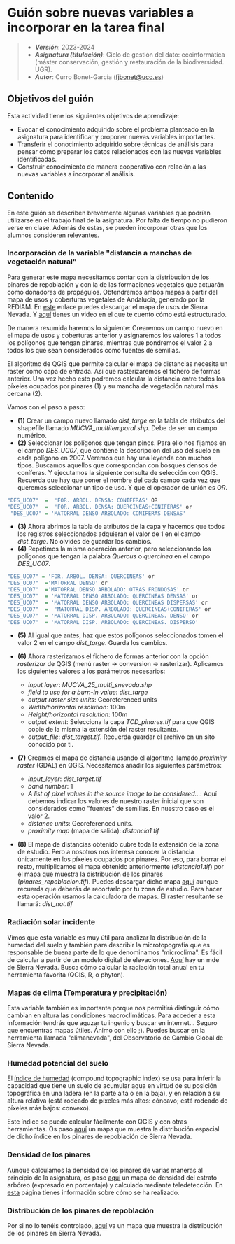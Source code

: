 # Guión sobre nuevas variables a incorporar en la tarea final


> + **_Versión_**: 2023-2024
> + **_Asignatura (titulación)_**: Ciclo de gestión del dato: ecoinformática (máster conservación, gestión y restauración de la biodiversidad. UGR). 
> + **_Autor_**: Curro Bonet-García (fjbonet@uco.es)



## Objetivos del guión

Esta actividad tiene los siguientes objetivos de aprendizaje:

+ Evocar el conocimiento adquirido sobre el problema planteado en la asignatura para identificar y proponer nuevas variables importantes.
+ Transferir el conocimiento adquirido sobre técnicas de análisis para pensar cómo preparar los datos relacionados con las nuevas variables identificadas.
+ Construir conocimiento de manera cooperativo con relación a las nuevas variables a incorporar al análisis.

## Contenido 

En este guión se describen brevemente algunas variables que podrían utilizarse en el trabajo final de la asignatura. Por falta de tiempo no pudieron verse en clase. Además de estas, se pueden incorporar otras que los alumnos consideren relevantes.



### Incorporación de la variable "distancia a manchas de vegetación natural"

Para generar este mapa necesitamos contar con la distribución de los pinares de repoblación y con la de las formaciones vegetales que actuarán como donadoras de propágulos. Obtendremos ambos mapas a partir del mapa de usos y coberturas vegetales de Andalucía, generado por la REDIAM. En [este](https://github.com/aprendiendo-cosas/nuevas_variables_ecoinf_ugr/raw/2022-2023/geoinfo/MUCVA_25_multi_snevada.zip) enlace puedes descargar el mapa de usos de Sierra Nevada. Y [aquí](https://www.youtube.com/watch?v=RNQ7qwG5UDQ) tienes un video en el que te cuento cómo está estructurado. 

De manera resumida haremos lo siguiente: Crearemos un campo nuevo en el mapa de usos y coberturas anterior y asignaremos los valores 1 a todos los polígonos que tengan pinares, mientras que pondremos el valor 2 a todos los que sean considerados como fuentes de semillas. 

El algoritmo de QGIS que permite calcular el mapa de distancias necesita un raster como capa de entrada. Así que rasterizaremos el fichero de formas anterior. Una vez hecho esto podremos calcular la distancia entre todos los píxeles ocupados por pinares (1) y su mancha de vegetación natural más cercana (2).

Vamos con el paso a paso:

- **(1)** Crear un campo nuevo llamado _dist\_targe_ en la tabla de atributos del shapefile llamado _MUCVA\_multitemporal.shp_. Debe de ser un campo numérico.
- **(2)** Seleccionar los polígonos que tengan pinos. Para ello nos fijamos en el campo _DES\_UC07_, que contiene la descripción del uso del suelo en cada polígono en 2007. Veremos que hay una leyenda con muchos tipos. Buscamos aquellos que correspondan con bosques densos de coníferas. Y ejecutamos la siguiente consulta de selección con QGIS. Recuerda que hay que poner el nombre del cada campo cada vez que queremos seleccionar un tipo de uso. Y que el operador de unión es _OR_.

```r
"DES_UC07"  =  'FOR. ARBOL. DENSA: CONIFERAS' OR  
"DES_UC07"  =  'FOR. ARBOL. DENSA: QUERCINEAS+CONIFERAS' or 
 "DES_UC07" = 'MATORRAL DENSO ARBOLADO: CONIFERAS DENSAS' 

```

- **(3)** Ahora abrimos la tabla de atributos de la capa y hacemos que todos los registros seleccionados adquieran el valor de 1 en el campo _dist\_targe_. No olvides de guardar los cambios.
- **(4)** Repetimos la misma operación anterior, pero seleccionando los polígonos que tengan la palabra _Quercus_ o _quercínea_ en el campo _DES\_UC07_. 

```r
"DES_UC07" = 'FOR. ARBOL. DENSA: QUERCINEAS' or 
"DES_UC07"  ='MATORRAL DENSO' or  
"DES_UC07"  ='MATORRAL DENSO ARBOLADO: OTRAS FRONDOSAS' or
"DES_UC07"  = 'MATORRAL DENSO ARBOLADO: QUERCINEAS DENSAS' or
"DES_UC07"  = 'MATORRAL DENSO ARBOLADO: QUERCINEAS DISPERSAS' or
"DES_UC07"  =  'MATORRAL DISP. ARBOLADO: QUERCINEAS+CONIFERAS' or 
"DES_UC07"  = 'MATORRAL DISP. ARBOLADO: QUERCINEAS. DENSO' or
"DES_UC07"  = 'MATORRAL DISP. ARBOLADO: QUERCINEAS. DISPERSO'

```

- **(5)** Al igual que antes, haz que estos polígonos seleccionados tomen el valor 2 en el campo _dist\_targe_. Guarda los cambios.

- **(6)** Ahora rasterizamos el fichero de formas anterior con la opción _rasterizar_ de QGIS (menú raster -> conversion -> rasterizar). Aplicamos los siguientes valores a los parámetros necesarios:

  - _input layer_: _MUCVA\_25\_multi\_snevada.shp_
  - _field to use for a burn-in value_: _dist\_targe_
  - _output raster size units_: Georeferenced units
  - _Width/horizontal resolution_: 100m
  - _Height/horizontal resolution_: 100m
  - _output extent_: Selecciona la capa _TCD\_pinares\.tif_ para que QGIS copie de la misma la extensión del raster resultante. 
  - _output\_file_: _dist\_target.tif_. Recuerda guardar el archivo en un sito conocido por ti.

- **(7)** Creamos el mapa de distancia usando el algoritmo llamado _proximity raster_ (GDAL) en QGIS. Necesitamos añadir los siguientes parámetros:

  - _input\_layer_: _dist\_target.tif_
  - _band number_: 1
  - _A list of pixel values in the source image to be considered..._: Aquí debemos indicar los valores de nuestro raster inicial que son considerados como "fuentes" de semillas. En nuestro caso es el valor 2.
  - _distance units_: Georeferenced units.
  - _proximity map_ (mapa de salida): _distancia1.tif_

- **(8)** El mapa de distancias obtenido cubre toda la extensión de la zona de estudio. Pero a nosotros nos interesa conocer la distancia únicamente en los píxeles ocupados por pinares. Por eso, para borrar el resto, multiplicamos el mapa obtenido anteriormente (_distancia1.tif_) por el mapa que muestra la distribución de los pinares (_pinares\_repoblacion\.tif_). Puedes descargar dicho mapa [aquí](https://github.com/aprendiendo-cosas/nuevas_variables_ecoinf_ugr/raw/2022-2023/geoinfo/pinares_repoblacion.tif) aunque recuerda que deberás de recortarlo por tu zona de estudio. Para hacer esta operación usamos la calculadora de mapas. El raster resultante se llamará: _dist\_nat.tif_



### Radiación solar incidente

Vimos que esta variable es muy útil para analizar la distribución de la humedad del suelo y también para describir la microtopografía que es responsable de buena parte de lo que denominamos "microclima". Es fácil de calcular a partir de un modelo digital de elevaciones. [Aquí](https://github.com/aprendiendo-cosas/nuevas_variables_ecoinf_ugr/raw/2022-2023/geoinfo/mde_snev.tif.zip) hay un mde de Sierra Nevada. Busca cómo calcular la radiación total anual en tu herramienta favorita (QGIS, R, o phyton). 



### Mapas de clima (Temperatura y precipitación)

Esta variable también es importante porque nos permitirá distinguir cómo cambian en altura las condiciones macroclimáticas. Para acceder a esta información tendrás que aguzar tu ingenio y buscar en internet... Seguro que encuentras mapas útiles. Ánimo con ello ;). Puedes buscar en la herramienta llamada "climanevada", del Observatorio de Cambio Global de Sierra Nevada. 



### Humedad potencial del suelo

El [índice de humedad](https://www.google.com/url?sa=t&rct=j&q=&esrc=s&source=web&cd=&ved=2ahUKEwiamK3dtdz9AhWJQvEDHdnYBm0QFnoECA0QAQ&url=https%3A%2F%2Fcfri.colostate.edu%2Fwp-content%2Fuploads%2Fsites%2F22%2F2019%2F02%2FTWI-explanation-for-MMG.pdf&usg=AOvVaw1H_mcFt6cLu6TP6xbpitCg) (compound topographic index) se usa para inferir la capacidad que tiene un suelo de acumular agua en virtud de su posición topográfica en una ladera (en la parte alta o en la baja), y en relación a su altura relativa (está rodeado de píxeles más altos: cóncavo; está rodeado de píxeles más bajos: convexo). 

Este índice se puede calcular fácilmente con QGIS y con otras herramientas. Os paso [aquí](https://github.com/aprendiendo-cosas/nuevas_variables_ecoinf_ugr/raw/2022-2023/geoinfo/cti_pinares.tif) un mapa que muestra la distribución espacial de dicho índice en los pinares de repoblación de Sierra Nevada. 



### Densidad de los pinares

Aunque calculamos la densidad de los pinares de varias maneras al principio de la asignatura, os paso [aquí](https://github.com/aprendiendo-cosas/nuevas_variables_ecoinf_ugr/raw/2022-2023/geoinfo/TCD_pinares.tif) un mapa de densidad del estrato arbóreo (expresado en porcentaje) y calculado mediante teledetección. En [esta](https://land.copernicus.eu/pan-european/high-resolution-layers/forests/tree-cover-density/status-maps/2015) página tienes información sobre cómo se ha realizado.



### Distribución de los pinares de repoblación

Por si no lo tenéis controlado, [aquí](https://github.com/aprendiendo-cosas/nuevas_variables_ecoinf_ugr/raw/2022-2023/geoinfo/pinares_repoblacion.tif) va un mapa que muestra la distribución de los pinares en Sierra Nevada. 


